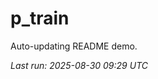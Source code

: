 # p_train

Auto-updating README demo.

<!--START_SECTION:status-->
_Last run: 2025-08-30 09:29 UTC_
<!--END_SECTION:status-->

















































































































































































































